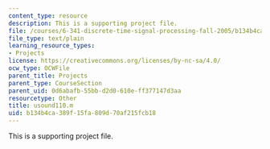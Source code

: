 ```yaml
---
content_type: resource
description: This is a supporting project file.
file: /courses/6-341-discrete-time-signal-processing-fall-2005/b134b4ca389f15fa809d70af215fcb18_usound110.m
file_type: text/plain
learning_resource_types:
- Projects
license: https://creativecommons.org/licenses/by-nc-sa/4.0/
ocw_type: OCWFile
parent_title: Projects
parent_type: CourseSection
parent_uid: 0d6abafb-55bb-d2d0-610e-ff377147d3aa
resourcetype: Other
title: usound110.m
uid: b134b4ca-389f-15fa-809d-70af215fcb18
---
```

This is a supporting project file.